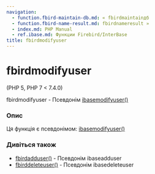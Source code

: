 ```yaml
---
navigation:
  - function.fbird-maintain-db.md: « fbirdmaintainдб
  - function.fbird-name-result.md: fbirdnameresult »
  - index.md: PHP Manual
  - ref.ibase.md: Функции Firebird/InterBase
title: fbirdmodifyuser
---
```

# fbirdmodifyuser

(PHP 5, PHP 7 < 7.4.0)

fbirdmodifyuser - Псевдонім [ibasemodifyuser()](function.ibase-modify-user.md)

### Опис

Ця функція є псевдонімом: [ibasemodifyuser()](function.ibase-modify-user.md)

### Дивіться також

-   [fbirdadduser()](function.fbird-add-user.md) - Псевдонім ibaseadduser
-   [fbirddeleteuser()](function.fbird-delete-user.md) - Псевдонім ibasedeleteuser
